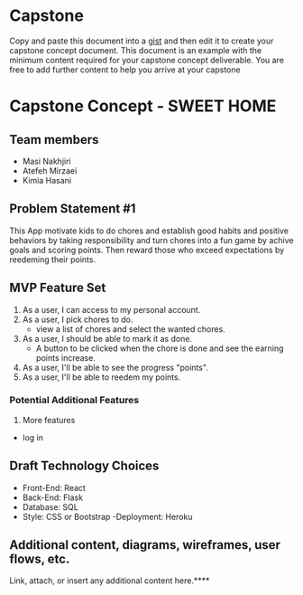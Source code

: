 # Capstone 

Copy and paste this document into a [gist](https://gist.github.com/) and then edit it to create your capstone concept document.  This document is an example with the minimum content required for your capstone concept deliverable.  You are free to add further content to help you arrive at your capstone
# Capstone Concept - SWEET HOME

## Team members 
- Masi Nakhjiri 
- Atefeh Mirzaei 
- Kimia Hasani

## Problem Statement #1

This App motivate kids to do chores and establish good habits and positive behaviors by taking responsibility and turn chores into a fun game by achive goals and scoring points. Then reward those who exceed expectations by reedeming their points.

## MVP Feature Set
1. As a user, I can access to my personal account. 
2. As a user, I pick chores to do.
    - view a list of chores and select the wanted chores.
3. As a user, I should be able to mark it as done.
    - A button to be clicked when the chore is done and see the earning points increase.
4. As a user, I'll be able to see the progress "points".
5. As a user, I'll be able to reedem my points.

    
### Potential Additional Features

1.  More features 
- log in 

## Draft Technology Choices

- Front-End: React
- Back-End: Flask
- Database: SQL
- Style: CSS or Bootstrap
-Deployment: Heroku

## Additional content, diagrams, wireframes, user flows, etc.
Link, attach, or insert any additional content here.****
